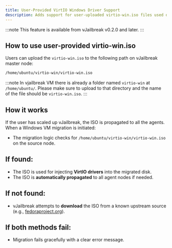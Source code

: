 ```yaml
--- 
title: User-Provided VirtIO Windows Driver Support
description: Adds support for user-uploaded virtio-win.iso files used during Windows VM migrations. If the ISO is present at /home/ubuntu/virtio-win/virtio-win.iso, it is used directly and propagated to agents. If missing, vJailbreak attempts to download it. Migration fails gracefully if both methods are unavailable.
---
```


:::note
This feature is available from vJailbreak v0.2.0 and later.
:::

## How to use user-provided virtio-win.iso

Users can upload the `virtio-win.iso` to the following path on vJailbreak master node:

```bash
/home/ubuntu/virtio-win/virtio-win.iso
```

:::note
In vjailbreak VM there is already a folder named `virtio-win` at `/home/ubuntu/`. Please make sure to upload to that directory and the name of the file should be `virtio-win.iso`.
:::


## How it works

If the user has scaled up vJailbreak, the ISO is propagated to all the agents. 
When a Windows VM migration is initiated: 

- The migration logic checks for `/home/ubuntu/virtio-win/virtio-win.iso` on the source node.

## If found:
- The ISO is used for injecting **VirtIO drivers** into the migrated disk.
- The ISO is **automatically propagated** to all agent nodes if needed.

## If not found:
- vJailbreak attempts to **download** the ISO from a known upstream source (e.g., [fedoraproject.org](https://fedorapeople.org/groups/virt/virtio-win/direct-downloads/)).

## If both methods fail:
- Migration fails gracefully with a clear error message.







